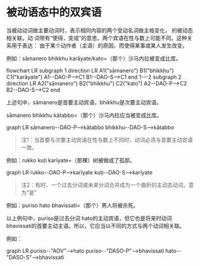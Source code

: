 # 被动语态中的双宾语

当被动动词做主要动词时，表示相同内容的两个受动名词做主格变化，
的被动态相关联。动 词带有“使得，变成”的意思。两个宾语在性与数上可能不同。这种关系用于表达： 由于某个动作者（主语）的原因，而使得某事或某人发生改变。 

例如：sāmanero bhikkhu karāyate/kato=（那个）沙马内拉被变成比库。 

<div class="mermaid">
flowchart LR
subgraph 1
direction LR
A1("sāmanero")
B1("bhikkhu")
C1("karāyate")
A1--DAO-P-->C1
B1--DAO-S-->C1
end
1---2
subgraph 2
direction LR
A2("sāmanero")
B2("bhikkhu")
C2("kato")
A2--DAO-P-->C2
B2--DAO-S-->C2
end
</div>
 

上述句中，sāmanero是首要主动宾语，bhikkhu是次要主动宾语。

sāmanero bhikkhu kātabbo=（那个）沙马内拉应当被变成比库。 

<div class="mermaid">
graph LR
sāmanero--DAO-P-->kātabbo
bhikkhu--DAO-S-->kātabbo
</div>
 

>注1：当首要与次要主动宾语在性与数上不同时，动词必须与首要主动宾语一致。

 例如：rukko kuṭi karīyate=（那棵）树被做成了孤邸。
 
<div class="mermaid">
graph LR
rukko--DAO-P-->karīyate
kuṭi--DAO-S-->karīyate
</div>


>注2：有时，一个过去分词或未来分词合并成为一个曲折的主动态动词，意为“是”
 
例如：puriso hato bhavissati=（那个）男人将被杀死。 
 
 以上例句中，puriso是过去分词 hato的主动宾语，但它也是将来时动词bhavissati的首要主动主语。所以，它应当以不同的方式与两个动词相关联。 
 
 例如：

<div class="mermaid">
graph LR
puriso--"AOV"-->hato
puriso--"DASO-P"-->bhavissati
hato--"DASO-S"-->bhavissati
</div>
